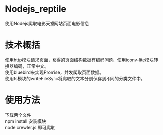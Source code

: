 # Nodejs_reptile
使用Nodejs爬取电影天堂网站页面电影信息
# 技术概括
使用http模块请求页面，获得的页面结构数据有编码问题，使用iconv-lite模块转换器编码，正常中文。<br>
使用bluebird来实现Promise，并发爬取页面数据。<br>
使用fs模块的writeFileSync将爬取的文本分别保存到不同的分类文件中。
# 使用方法
下载两个文件<br>
npm install 安装模块<br>
node crewler.js 即可爬取
